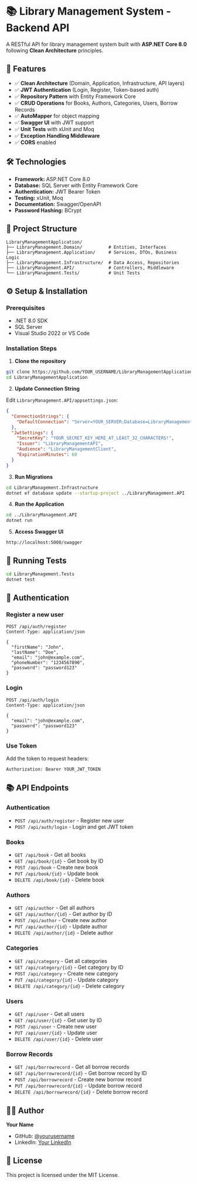 # 📚 Library Management System - Backend API

A RESTful API for library management system built with **ASP.NET Core 8.0** following **Clean Architecture** principles.

## 🚀 Features

- ✅ **Clean Architecture** (Domain, Application, Infrastructure, API layers)
- ✅ **JWT Authentication** (Login, Register, Token-based auth)
- ✅ **Repository Pattern** with Entity Framework Core
- ✅ **CRUD Operations** for Books, Authors, Categories, Users, Borrow Records
- ✅ **AutoMapper** for object mapping
- ✅ **Swagger UI** with JWT support
- ✅ **Unit Tests** with xUnit and Moq
- ✅ **Exception Handling Middleware**
- ✅ **CORS** enabled

## 🛠️ Technologies

- **Framework:** ASP.NET Core 8.0
- **Database:** SQL Server with Entity Framework Core
- **Authentication:** JWT Bearer Token
- **Testing:** xUnit, Moq
- **Documentation:** Swagger/OpenAPI
- **Password Hashing:** BCrypt

## 📁 Project Structure

```
LibraryManagementApplication/
├── LibraryManagement.Domain/          # Entities, Interfaces
├── LibraryManagement.Application/     # Services, DTOs, Business Logic
├── LibraryManagement.Infrastructure/  # Data Access, Repositories
├── LibraryManagement.API/             # Controllers, Middleware
└── LibraryManagement.Tests/           # Unit Tests
```

## ⚙️ Setup & Installation

### Prerequisites
- .NET 8.0 SDK
- SQL Server
- Visual Studio 2022 or VS Code

### Installation Steps

1. **Clone the repository**
```bash
git clone https://github.com/YOUR_USERNAME/LibraryManagementApplication.git
cd LibraryManagementApplication
```

2. **Update Connection String**

Edit `LibraryManagement.API/appsettings.json`:
```json
{
  "ConnectionStrings": {
    "DefaultConnection": "Server=YOUR_SERVER;Database=LibraryManagementDb;Trusted_Connection=True;TrustServerCertificate=True;"
  },
  "JwtSettings": {
    "SecretKey": "YOUR_SECRET_KEY_HERE_AT_LEAST_32_CHARACTERS!",
    "Issuer": "LibraryManagementAPI",
    "Audience": "LibraryManagementClient",
    "ExpirationMinutes": 60
  }
}
```

3. **Run Migrations**
```bash
cd LibraryManagement.Infrastructure
dotnet ef database update --startup-project ../LibraryManagement.API
```

4. **Run the Application**
```bash
cd ../LibraryManagement.API
dotnet run
```

5. **Access Swagger UI**
```
http://localhost:5000/swagger
```

## 🧪 Running Tests

```bash
cd LibraryManagement.Tests
dotnet test
```

## 🔐 Authentication

### Register a new user
```http
POST /api/auth/register
Content-Type: application/json

{
  "firstName": "John",
  "lastName": "Doe",
  "email": "john@example.com",
  "phoneNumber": "1234567890",
  "password": "password123"
}
```

### Login
```http
POST /api/auth/login
Content-Type: application/json

{
  "email": "john@example.com",
  "password": "password123"
}
```

### Use Token
Add the token to request headers:
```
Authorization: Bearer YOUR_JWT_TOKEN
```

## 📚 API Endpoints

### Authentication
- `POST /api/auth/register` - Register new user
- `POST /api/auth/login` - Login and get JWT token

### Books
- `GET /api/book` - Get all books
- `GET /api/book/{id}` - Get book by ID
- `POST /api/book` - Create new book
- `PUT /api/book/{id}` - Update book
- `DELETE /api/book/{id}` - Delete book

### Authors
- `GET /api/author` - Get all authors
- `GET /api/author/{id}` - Get author by ID
- `POST /api/author` - Create new author
- `PUT /api/author/{id}` - Update author
- `DELETE /api/author/{id}` - Delete author

### Categories
- `GET /api/category` - Get all categories
- `GET /api/category/{id}` - Get category by ID
- `POST /api/category` - Create new category
- `PUT /api/category/{id}` - Update category
- `DELETE /api/category/{id}` - Delete category

### Users
- `GET /api/user` - Get all users
- `GET /api/user/{id}` - Get user by ID
- `POST /api/user` - Create new user
- `PUT /api/user/{id}` - Update user
- `DELETE /api/user/{id}` - Delete user

### Borrow Records
- `GET /api/borrowrecord` - Get all borrow records
- `GET /api/borrowrecord/{id}` - Get borrow record by ID
- `POST /api/borrowrecord` - Create new borrow record
- `PUT /api/borrowrecord/{id}` - Update borrow record
- `DELETE /api/borrowrecord/{id}` - Delete borrow record

## 👨‍💻 Author

**Your Name**
- GitHub: [@yourusername](https://github.com/yourusername)
- LinkedIn: [Your LinkedIn](https://linkedin.com/in/yourprofile)

## 📄 License

This project is licensed under the MIT License.
